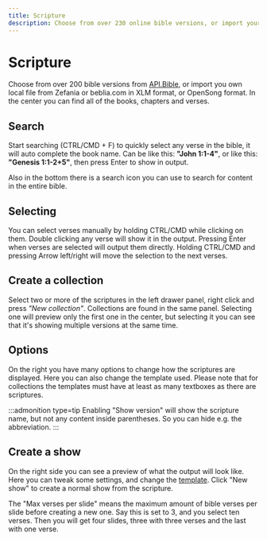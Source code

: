```yaml
---
title: Scripture
description: Choose from over 230 online bible versions, or import your own bibles.
---
```


<script>
    import Key from '../../../lib/components/markdown/Key.svelte';
</script>

# Scripture

Choose from over 200 bible versions from [API.Bible](https://scripture.api.bible/), or import you own local file from Zefania or beblia.com in XLM format, or OpenSong format. In the center you can find all of the books, chapters and verses.

## Search

Start searching (<Key>CTRL/CMD + F</Key>) to quickly select any verse in the bible, it will auto complete the book name. Can be like this: **"John 1:1-4"**, or like this: **"Genesis 1:1-2+5"**, then press <Key>Enter</Key> to show in output.

Also in the bottom there is a search icon you can use to search for content in the entire bible.

## Selecting

You can select verses manually by holding <Key>CTRL/CMD</Key> while clicking on them. Double clicking any verse will show it in the output. Pressing <Key>Enter</Key> when verses are selected will output them directly. Holding <Key>CTRL/CMD</Key> and pressing <Key>Arrow left/right</Key> will move the selection to the next verses.

## Create a collection

Select two or more of the scriptures in the left drawer panel, right click and press _"New collection"_. Collections are found in the same panel. Selecting one will preview only the first one in the center, but selecting it you can see that it's showing multiple versions at the same time.

## Options

On the right you have many options to change how the scriptures are displayed. Here you can also change the template used. Please note that for collections the templates must have at least as many textboxes as there are scriptures.

:::admonition type=tip
Enabling "Show version" will show the scripture name, but not any content inside parentheses. So you can hide e.g. the abbreviation.
:::

## Create a show

On the right side you can see a preview of what the output will look like. Here you can tweak some settings, and change the [template](./drawer#templates). Click "New show" to create a normal show from the scripture.

The "Max verses per slide" means the maximum amount of bible verses per slide before creating a new one. Say this is set to 3, and you select ten verses. Then you will get four slides, three with three verses and the last with one verse.
